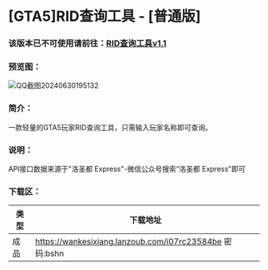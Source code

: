 # [GTA5]RID查询工具 - [普通版]

### 该版本已不可使用请前往：[RID查询工具v1.1](https://yizero.top/index.php/2025/04/12/rid%e6%9f%a5%e8%af%a2%e5%b7%a5%e5%85%b7v1-1/)


### 预览图：
![QQ截图20240630195132](https://github.com/Yi-Zero/Yi-Zero.github.io/assets/158990067/0c817aca-3f51-41ae-b2bd-4bffaabedd62)


### 简介：
一款轻量的GTA5玩家RID查询工具，只需输入玩家名称即可查询。

### 说明：
API接口数据来源于"洛圣都 Express"-微信公众号搜索“洛圣都 Express”即可

### 下载区：

| 类型      | 下载地址 |
| ----------- | ----------- |
| 成品  |https://wankesixiang.lanzoub.com/i07rc23584be  密码:bshn       |

